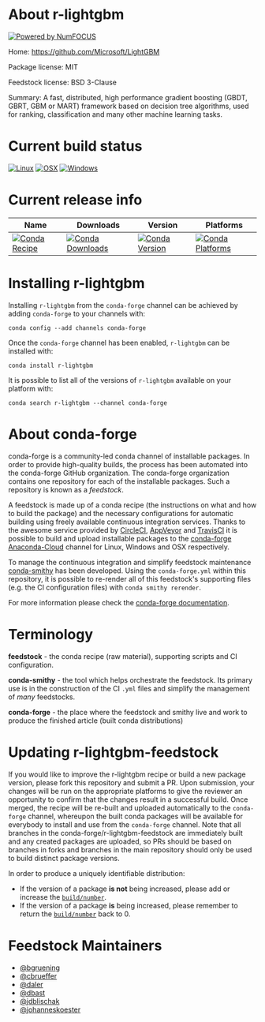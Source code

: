 About r-lightgbm
================

[![Powered by NumFOCUS](https://img.shields.io/badge/powered%20by-NumFOCUS-orange.svg?style=flat&colorA=E1523D&colorB=007D8A)](http://numfocus.org)

Home: https://github.com/Microsoft/LightGBM

Package license: MIT

Feedstock license: BSD 3-Clause

Summary: A fast, distributed, high performance gradient boosting (GBDT, GBRT, GBM or MART)
framework based on decision tree algorithms, used for ranking, classification and
many other machine learning tasks.




Current build status
====================

[![Linux](https://img.shields.io/circleci/project/github/conda-forge/r-lightgbm-feedstock/master.svg?label=Linux)](https://circleci.com/gh/conda-forge/r-lightgbm-feedstock)
[![OSX](https://img.shields.io/travis/conda-forge/r-lightgbm-feedstock/master.svg?label=macOS)](https://travis-ci.org/conda-forge/r-lightgbm-feedstock)
[![Windows](https://img.shields.io/appveyor/ci/conda-forge/r-lightgbm-feedstock/master.svg?label=Windows)](https://ci.appveyor.com/project/conda-forge/r-lightgbm-feedstock/branch/master)

Current release info
====================

| Name | Downloads | Version | Platforms |
| --- | --- | --- | --- |
| [![Conda Recipe](https://img.shields.io/badge/recipe-r--lightgbm-green.svg)](https://anaconda.org/conda-forge/r-lightgbm) | [![Conda Downloads](https://img.shields.io/conda/dn/conda-forge/r-lightgbm.svg)](https://anaconda.org/conda-forge/r-lightgbm) | [![Conda Version](https://img.shields.io/conda/vn/conda-forge/r-lightgbm.svg)](https://anaconda.org/conda-forge/r-lightgbm) | [![Conda Platforms](https://img.shields.io/conda/pn/conda-forge/r-lightgbm.svg)](https://anaconda.org/conda-forge/r-lightgbm) |

Installing r-lightgbm
=====================

Installing `r-lightgbm` from the `conda-forge` channel can be achieved by adding `conda-forge` to your channels with:

```
conda config --add channels conda-forge
```

Once the `conda-forge` channel has been enabled, `r-lightgbm` can be installed with:

```
conda install r-lightgbm
```

It is possible to list all of the versions of `r-lightgbm` available on your platform with:

```
conda search r-lightgbm --channel conda-forge
```


About conda-forge
=================

conda-forge is a community-led conda channel of installable packages.
In order to provide high-quality builds, the process has been automated into the
conda-forge GitHub organization. The conda-forge organization contains one repository
for each of the installable packages. Such a repository is known as a *feedstock*.

A feedstock is made up of a conda recipe (the instructions on what and how to build
the package) and the necessary configurations for automatic building using freely
available continuous integration services. Thanks to the awesome service provided by
[CircleCI](https://circleci.com/), [AppVeyor](https://www.appveyor.com/)
and [TravisCI](https://travis-ci.org/) it is possible to build and upload installable
packages to the [conda-forge](https://anaconda.org/conda-forge)
[Anaconda-Cloud](https://anaconda.org/) channel for Linux, Windows and OSX respectively.

To manage the continuous integration and simplify feedstock maintenance
[conda-smithy](https://github.com/conda-forge/conda-smithy) has been developed.
Using the ``conda-forge.yml`` within this repository, it is possible to re-render all of
this feedstock's supporting files (e.g. the CI configuration files) with ``conda smithy rerender``.

For more information please check the [conda-forge documentation](https://conda-forge.org/docs/).

Terminology
===========

**feedstock** - the conda recipe (raw material), supporting scripts and CI configuration.

**conda-smithy** - the tool which helps orchestrate the feedstock.
                   Its primary use is in the construction of the CI ``.yml`` files
                   and simplify the management of *many* feedstocks.

**conda-forge** - the place where the feedstock and smithy live and work to
                  produce the finished article (built conda distributions)


Updating r-lightgbm-feedstock
=============================

If you would like to improve the r-lightgbm recipe or build a new
package version, please fork this repository and submit a PR. Upon submission,
your changes will be run on the appropriate platforms to give the reviewer an
opportunity to confirm that the changes result in a successful build. Once
merged, the recipe will be re-built and uploaded automatically to the
`conda-forge` channel, whereupon the built conda packages will be available for
everybody to install and use from the `conda-forge` channel.
Note that all branches in the conda-forge/r-lightgbm-feedstock are
immediately built and any created packages are uploaded, so PRs should be based
on branches in forks and branches in the main repository should only be used to
build distinct package versions.

In order to produce a uniquely identifiable distribution:
 * If the version of a package **is not** being increased, please add or increase
   the [``build/number``](https://conda.io/docs/user-guide/tasks/build-packages/define-metadata.html#build-number-and-string).
 * If the version of a package **is** being increased, please remember to return
   the [``build/number``](https://conda.io/docs/user-guide/tasks/build-packages/define-metadata.html#build-number-and-string)
   back to 0.

Feedstock Maintainers
=====================

* [@bgruening](https://github.com/bgruening/)
* [@cbrueffer](https://github.com/cbrueffer/)
* [@daler](https://github.com/daler/)
* [@dbast](https://github.com/dbast/)
* [@jdblischak](https://github.com/jdblischak/)
* [@johanneskoester](https://github.com/johanneskoester/)

